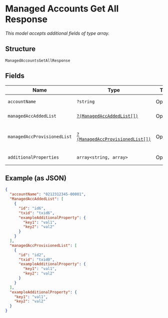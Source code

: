 
# Managed Accounts Get All Response

*This model accepts additional fields of type array.*

## Structure

`ManagedAccountsGetAllResponse`

## Fields

| Name | Type | Tags | Description | Getter | Setter |
|  --- | --- | --- | --- | --- | --- |
| `accountName` | `?string` | Optional | Account Name | getAccountName(): ?string | setAccountName(?string accountName): void |
| `managedAccAddedList` | [`?(ManagedAccAddedList[])`](../../doc/models/managed-acc-added-list.md) | Optional | - | getManagedAccAddedList(): ?array | setManagedAccAddedList(?array managedAccAddedList): void |
| `managedAccProvisionedList` | [`?(ManagedAccProvisionedList[])`](../../doc/models/managed-acc-provisioned-list.md) | Optional | - | getManagedAccProvisionedList(): ?array | setManagedAccProvisionedList(?array managedAccProvisionedList): void |
| `additionalProperties` | `array<string, array>` | Optional | - | findAdditionalProperty(string key): array | additionalProperty(string key, array value): void |

## Example (as JSON)

```json
{
  "accountName": "0212312345-00001",
  "ManagedAccAddedList": [
    {
      "id": "id6",
      "txid": "txid6",
      "exampleAdditionalProperty": {
        "key1": "val1",
        "key2": "val2"
      }
    }
  ],
  "managedAccProvisionedList": [
    {
      "id": "id2",
      "txid": "txid0",
      "exampleAdditionalProperty": {
        "key1": "val1",
        "key2": "val2"
      }
    }
  ],
  "exampleAdditionalProperty": {
    "key1": "val1",
    "key2": "val2"
  }
}
```

